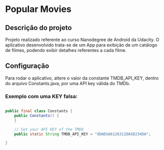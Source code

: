 # Popular Movies


## Descrição do projeto
Projeto realizado referente ao curso Nanodegree de Android da Udacity.
O aplicativo desenvolvido trata-se de um App para exibição de um catálogo de filmes, podendo exibir detalhes referentes a cada filme.

## Configuração

Para rodar o aplicativo, altere o valor da constante TMDB_API_KEY, dentro do arquivo Constants.java, por uma API key válida do TMDb.

### Exemplo com uma KEY falsa:

```java

public final class Constants {
    public Constants() {
    }

    // Set your API KEY of the TMDb
    public static String TMDB_API_KEY = "dDADSA6126312DASD234DA";

}

```
